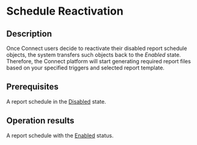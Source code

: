 # Schedule Reactivation
## Description
Once Connect users decide to reactivate their disabled report schedule objects, the system transfers such objects back to the *Enabled* state. Therefore, the Connect platform will start generating required report files based on your specified triggers and selected report template.
## Prerequisites
A report schedule in the [Disabled](s-b-disabled.html) state.
## Operation results
A report schedule with the [Enabled](s-a-enabled.html) status.
